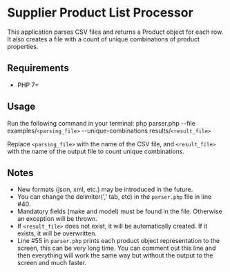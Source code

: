 # Supplier Product List Processor

This application parses CSV files and returns a Product object for each row. It also creates a file with a count of unique combinations of product properties.

## Requirements

- PHP 7+

## Usage

Run the following command in your terminal:
    php parser.php --file examples/`<parsing_file>` --unique-combinations results/`<result_file>`

Replace `<parsing_file>` with the name of the CSV file, and `<result_file>` with the name of the output file to count unique combinations.

## Notes

- New formats (json, xml, etc.) may be introduced in the future.
- You can change the delimiter(',' tab, etc) in the `parser.php` file in line #40.
- Mandatory fields (make and model) must be found in the file. Otherwise an exception will be thrown.
- If `<result_file>` does not exist, it will be automatically created. If it exists, it will be overwritten.
- Line #55 in `parser.php` prints each product object representation to the screen, this can be very long time. You can comment out this line and then everything will work the same way but without the output to the screen and much faster.
